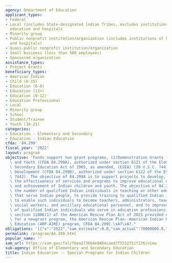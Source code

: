 ```yaml
---
agency: Department of Education
applicant_types:
- Federal
- Local (includes State-designated lndian Tribes, excludes institutions of higher
  education and hospitals
- Minority group
- Public nonprofit institution/organization (includes institutions of higher education
  and hospitals)
- Quasi-public nonprofit institution/organization
- Small business (less than 500 employees)
- Sponsored organization
assistance_types:
- Project Grants
beneficiary_types:
- American Indian
- Child (6-15)
- Education (0-8)
- Education (13+)
- Education (9-12)
- Education Professional
- Local
- Minority group
- School
- Student/Trainee
- Youth (16-21)
categories:
- Education - Elementary and Secondary
- Education - Indian Education
cfda: '84.299'
fiscal_year: '2022'
layout: program
objective: "Funds support two grant programs, (1)Demonstration Grants for Indian Children\
  \ and Youth (CFDA 84.299A), authorized under section 6121 of the Elementary and\
  \ Secondary Education Act of 1965, as amended, (ESEA) (20 U.S.C. 7441) and (2) Professional\
  \ Development (CFDA 84.299B), authorized under section 6122 of the ESEA (20 U.S.C.\
  \ 7442). The objective of 84.299A is to support projects to develop, test, and demonstrate\
  \ the effectiveness of services and programs to improve educational opportunities\
  \ and achievement of Indian children and youth. The objective of 84.299B is to increase\
  \ the number of qualified Indian individuals in teaching or other education professions\
  \ that serve Indian people, to provide training to qualified Indian individuals\
  \ to enable such individuals to become teachers, administrators, teacher aides,\
  \ social workers, and ancillary educational personnel, and to improve the skills\
  \ of qualified Indian individuals who serve in education professions. In addition,\
  \ section 11006(1) of the American Rescue Plan Act of 2021 provided onetime funding\
  \ for a newgrant program, the American Rescue Plan--American Indian Resilience in\
  \ Education (ARP-AIRE) program, CFDA 84.299C.\xA7\xA7."
obligations: '[{"x":"2022","sam_estimate":0.0,"sam_actual":70000000.0,"usa_spending_actual":73032019.23},{"x":"2023","sam_estimate":72000000.0,"sam_actual":0.0,"usa_spending_actual":20659719.89},{"x":"2024","sam_estimate":72000000.0,"sam_actual":0.0,"usa_spending_actual":0.0}]'
permalink: /program/84.299.html
popular_name: ''
sam_url: https://sam.gov/fal/f6ea2736b4e9464caed7f5532751f276/view
sub-agency: Office of Elementary and Secondary Education
title: Indian Education -- Special Programs for Indian Children
---
```

